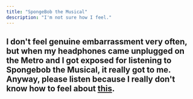 ```yaml
---
title: "SpongeBob the Musical"
description: "I'm not sure how I feel."
---
```


## I don't feel genuine embarrassment very often, but when my headphones came unplugged on the Metro and I got exposed for listening to Spongebob the Musical, it really got to me. Anyway, please listen because I really don't know how to feel about [this](https://open.spotify.com/track/1lSoSTsAvZCwVJ6zlTjPLk).
